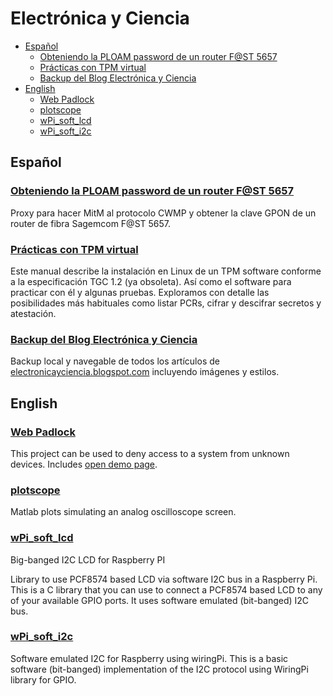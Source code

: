 # Electrónica y Ciencia <!-- omit in toc -->

- [Español](#español)
  - [Obteniendo la PLOAM password de un router F@ST 5657](#obteniendo-la-ploam-password-de-un-router-fst-5657)
  - [Prácticas con TPM virtual](#prácticas-con-tpm-virtual)
  - [Backup del Blog Electrónica y Ciencia](#backup-del-blog-electrónica-y-ciencia)
- [English](#english)
  - [Web Padlock](#web-padlock)
  - [plotscope](#plotscope)
  - [wPi_soft_lcd](#wpi_soft_lcd)
  - [wPi_soft_i2c](#wpi_soft_i2c)


## Español

### [Obteniendo la PLOAM password de un router F@ST 5657](https://electronicayciencia.github.io/tr-069-proxy/articulo.html)

Proxy para hacer MitM al protocolo CWMP y obtener la clave GPON de un router de fibra Sagemcom F@ST 5657.

### [Prácticas con TPM virtual](https://electronicayciencia.github.io/i2c-tpm/LEEME.html)

Este manual describe la instalación en Linux de un TPM software conforme a la especificación TGC 1.2 (ya obsoleta). Así como el software para practicar con él y algunas pruebas. Exploramos con detalle las posibilidades más habituales como listar PCRs, cifrar y descifrar secretos y atestación.

### [Backup del Blog Electrónica y Ciencia](https://electronicayciencia.github.io/eyc-backup/)

Backup local y navegable de todos los artículos de [electronicayciencia.blogspot.com](http://electronicayciencia.blogspot.com/) incluyendo imágenes y estilos.




## English

### [Web Padlock](https://electronicayciencia.github.io/webpadlock/)

This project can be used to deny access to a system from unknown devices. Includes [open demo page](https://webpadlock.herokuapp.com/).


### [plotscope](https://github.com/electronicayciencia/plotscope)

Matlab plots simulating an analog oscilloscope screen.


### [wPi_soft_lcd](https://electronicayciencia.github.io/wPi_soft_lcd/)

Big-banged I2C LCD for Raspberry PI

Library to use PCF8574 based LCD via software I2C bus in a Raspberry Pi. This is a C library that you can use to connect a PCF8574 based LCD to any of your available GPIO ports. It uses software emulated (bit-banged) I2C bus.


### [wPi_soft_i2c](https://electronicayciencia.github.io/wPi_soft_i2c/)

Software emulated I2C for Raspberry using wiringPi.
This is a basic software (bit-banged) implementation of the I2C protocol using WiringPi library for GPIO.


